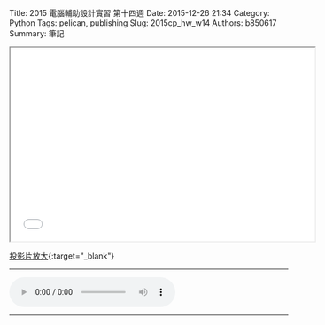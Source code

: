 Title: 2015 電腦輔助設計實習 第十四週
Date: 2015-12-26 21:34
Category: Python
Tags: pelican, publishing
Slug: 2015cp_hw_w14
Authors: b850617
Summary: 筆記
<br>
<iframe src="40323250_cp_w14.html" width="550" height="350"></iframe>

[投影片放大](40323250_cp_w14.html){:target="_blank"}
<br>
<hr>
<html>
<head>
<title>Whatcha Say - Jason Derulo</title>
</head>
<body>
    <audio controls pause loop>
        <source src="https://copy.com/KSriZr4z6RgwsSFz">
    </audio>
</body>
</html>
<hr>
<br>




